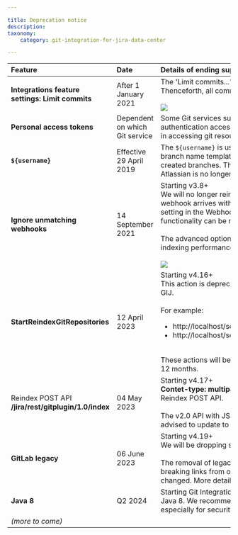```yaml
---

title: Deprecation notice
description:
taxonomy:
    category: git-integration-for-jira-data-center

---
```


| Feature | Date | Details of ending support, removal or obsolescence |
| :--- | :--- | :--- |
| **Integrations feature settings: Limit commits** | After 1 January 2021 | The 'Limit commits...' setting is deprecated and will be removed. Thenceforth, all commits will be limited by project permissions.<br><br>![](/wp-content/uploads/gij-limit-commit-deprecation-notice.png) |
| **Personal access tokens** | Dependent on which Git service | Some Git services such as GitLab and GitHub are enforcing authentication access for users to use personal access tokens in accessing git resources and services. |
| **`${username}`** | Effective 29 April 2019 | The `${username}` is used when logging into Jira and in the branch name template to generate a default name for newly-created branches. This template variable is deprecated as Atlassian is no longer making usernames available. |
| **Ignore unmatching webhooks** | 14 September 2021 | Starting v3.8+<br>We will no longer reindex all repositories by default when a webhook arrives without a matching repository. There will be a setting in the Webhooks setting page where the previous functionality can be restored.<br><br>The advanced options provide a couple of settings for webhook indexing performance improvements.<br><br>![](/wp-content/uploads/gij-gitserver-webhooks-ignore-dups-and-min-ridx-adv.png) |
| **StartReindexGitRepositories** | 12 April 2023 | Starting v4.16+<br>This action is deprecated since it is not being used anymore by GIJ.<br><br>For example: <ul><li>http://localhost/secure/StartReindexGitRepositories.jspa</li><li>http://localhost/secure/ReindexGitRepositories!progress.jspa</li></ul><br>These actions will be removed from GIJ Server/DC product in 12 months. |
| Reindex POST API<br>**/jira/rest/gitplugin/1.0/index** | 04 May 2023 | Starting v4.17+<br>**Contet-type: multipart/form-data** is also deprecated.for Reindex POST API.<br><br>The v2.0 API with JSON body is more improved and users are advised to update to v4.17+ for better security. |
| **GitLab legacy** | 06 June 2023 | Starting v4.19+<br>We will be dropping support for GitLab legacy integrations.<br><br>The removal of legacy routes in the recent Gitlab update is breaking links from our apps -- as the URL structure has changed. More details regarding the change [here](https://docs.gitlab.com/ee/update/removals.html#legacy-routes-removed). |
| **Java 8** | Q2 2024 | Starting Git Integration for Jira app v5.0, it will no longer support Java 8. We recommend to upgrade to newer versions of Java especially for security reasons. |
| _(more to come)_ |     |     |

